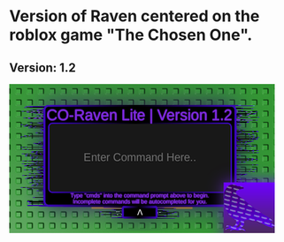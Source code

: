 # Version of Raven centered on the roblox game "The Chosen One".

## Version: 1.2

![CO-Raven Lite Icon](/assets/CO-Raven-Lite.png)